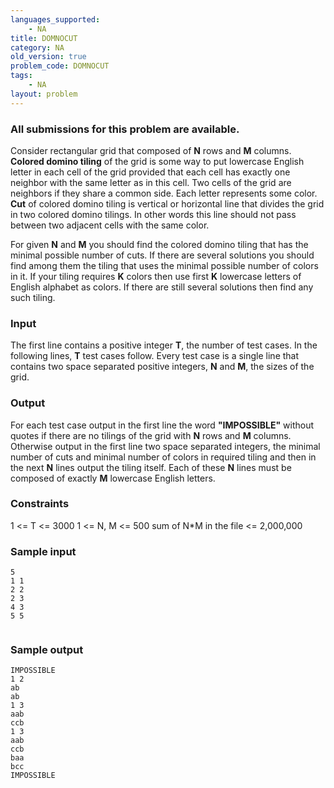 ```yaml
---
languages_supported:
    - NA
title: DOMNOCUT
category: NA
old_version: true
problem_code: DOMNOCUT
tags:
    - NA
layout: problem
---
```

###  All submissions for this problem are available. 

Consider rectangular grid that composed of **N** rows and **M** columns. **Colored domino tiling** of the grid is some way to put lowercase English letter in each cell of the grid provided that each cell has exactly one neighbor with the same letter as in this cell. Two cells of the grid are neighbors if they share a common side. Each letter represents some color. **Cut** of colored domino tiling is vertical or horizontal line that divides the grid in two colored domino tilings. In other words this line should not pass between two adjacent cells with the same color. 

 For given **N** and **M** you should find the colored domino tiling that has the minimal possible number of cuts. If there are several solutions you should find among them the tiling that uses the minimal possible number of colors in it. If your tiling requires **K** colors then use first **K** lowercase letters of English alphabet as colors. If there are still several solutions then find any such tiling.

### Input

The first line contains a positive integer **T**, the number of test cases. In the following lines, **T** test cases follow. Every test case is a single line that contains two space separated positive integers, **N** and **M**, the sizes of the grid.

### Output

For each test case output in the first line the word **"IMPOSSIBLE"** without quotes if there are no tilings of the grid with **N** rows and **M** columns. Otherwise output in the first line two space separated integers, the minimal number of cuts and minimal number of colors in required tiling and then in the next **N** lines output the tiling itself. Each of these **N** lines must be composed of exactly **M** lowercase English letters.

### Constraints

1 <= T <= 3000 
 1 <= N, M <= 500 
 sum of N\*M in the file <= 2,000,000

### Sample input

```
5
1 1
2 2
2 3
4 3
5 5


```
### Sample output

```
IMPOSSIBLE
1 2
ab
ab
1 3
aab
ccb
1 3
aab
ccb
baa
bcc
IMPOSSIBLE

```